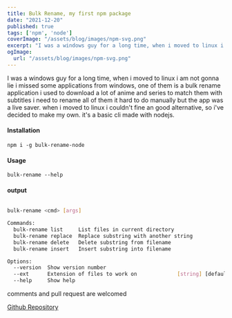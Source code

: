 ```yaml
---
title: Bulk Rename, my first npm package
date: "2021-12-20"
published: true
tags: ['npm', 'node']
coverImage: "/assets/blog/images/npm-svg.png"
excerpt: "I was a windows guy for a long time, when i moved to linux i am not gonna lie i missed some applications from windows.."
ogImage:
  url: "/assets/blog/images/npm-svg.png"
---
```



I was a windows guy for a long time, when i moved to linux i am not gonna lie i missed some applications from windows, one of them is a bulk rename application i used to download a lot of anime and series to match them with subtitles i need to rename all of them it hard to do manually but the app was a live saver.
when i moved to linux i couldn't fine an good alternative, so i've decided to make my own. it's a basic cli made with nodejs.

#### Installation
`
npm i -g bulk-rename-node
`

#### Usage
`
bulk-rename --help
`

#### output

```bash

bulk-rename <cmd> [args]

Commands:
  bulk-rename list     List files in current directory
  bulk-rename replace  Replace substring with another string
  bulk-rename delete   Delete substring from filename
  bulk-rename insert   Insert substring into filename

Options:
  --version  Show version number                                       [boolean]
  --ext      Extension of files to work on             [string] [default: "all"]
  --help     Show help  

```
comments and pull request are welcomed

[Github Repository](https://github.com/Almadih/bulk-rename-node)